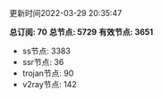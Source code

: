 更新时间2022-03-29 20:35:47

**总订阅: 70**
**总节点: 5729**
**有效节点: 3651**
- ss节点: 3383
- ssr节点: 36
- trojan节点: 90
- v2ray节点: 142
